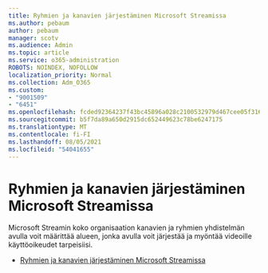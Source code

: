 ```yaml
---
title: Ryhmien ja kanavien järjestäminen Microsoft Streamissa
ms.author: pebaum
author: pebaum
manager: scotv
ms.audience: Admin
ms.topic: article
ms.service: o365-administration
ROBOTS: NOINDEX, NOFOLLOW
localization_priority: Normal
ms.collection: Adm_O365
ms.custom:
- "9001509"
- "6451"
ms.openlocfilehash: fcded92364237f43bc45896a028c2100532979d467cee05f3166118a02894831
ms.sourcegitcommit: b5f7da89a650d2915dc652449623c78be6247175
ms.translationtype: MT
ms.contentlocale: fi-FI
ms.lasthandoff: 08/05/2021
ms.locfileid: "54041655"
---
```

# <a name="organize-groups-and-channels-in-microsoft-stream"></a>Ryhmien ja kanavien järjestäminen Microsoft Streamissa

Microsoft Streamin koko organisaation kanavien ja ryhmien yhdistelmän avulla voit määrittää alueen, jonka avulla voit järjestää ja myöntää videoille käyttöoikeudet tarpeisiisi.  

- [Ryhmien ja kanavien järjestäminen Microsoft Streamissa](https://docs.microsoft.com/stream/groups-channels-organization)
